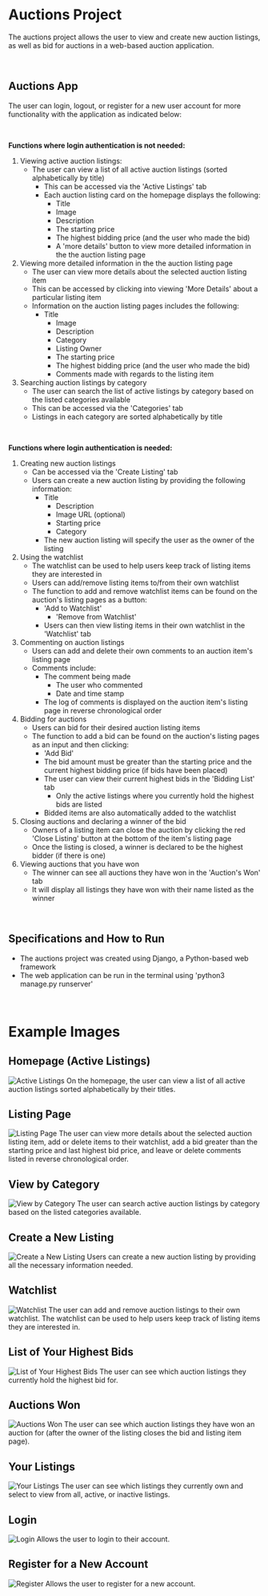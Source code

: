 # Auctions Project
The auctions project allows the user to view and create new auction listings, as well as bid for auctions in a web-based auction application.

&nbsp; 

## Auctions App
The user can login, logout, or register for a new user account for more functionality with the application as indicated below:  

&nbsp; 

**Functions where login authentication is not needed:**
1. Viewing active auction listings:  
   - The user can view a list of all active auction listings (sorted alphabetically by title)
     - This can be accessed via the 'Active Listings' tab 
     - Each auction listing card on the homepage displays the following:
       - Title
        - Image
        - Description
        - The starting price
        - The highest bidding price (and the user who made the bid)
        - A 'more details' button to view more detailed information in the the auction listing page
2. Viewing more detailed information in the the auction listing page
   - The user can view more details about the selected auction listing item 
    - This can be accessed by clicking into viewing 'More Details' about a particular listing item
    - Information on the auction listing pages includes the following:
      - Title
        - Image
        - Description
        - Category
        - Listing Owner
        - The starting price
        - The highest bidding price (and the user who made the bid)
        - Comments made with regards to the listing item
2. Searching auction listings by category 
   - The user can search the list of active listings by category based on the listed categories available
    - This can be accessed via the 'Categories' tab 
    - Listings in each category are sorted alphabetically by title
      
&nbsp; 

**Functions where login authentication is needed:**
1. Creating new auction listings
   - Can be accessed via the 'Create Listing' tab 
   - Users can create a new auction listing by providing the following information:
      - Title
        - Description
        - Image URL (optional)
        - Starting price
        - Category
      - The new auction listing will specify the user as the owner of the listing
2. Using the watchlist
   - The watchlist can be used to help users keep track of listing items they are interested in
   - Users can add/remove listing items to/from their own watchlist
   - The function to add and remove watchlist items can be found on the auction's listing pages as a button:
      - 'Add to Watchlist'
         - 'Remove from Watchlist'
      - Users can then view listing items in their own watchlist in the 'Watchlist' tab
3. Commenting on auction listings
   - Users can add and delete their own comments to an auction item's listing page
   - Comments include:
      - The comment being made
        - The user who commented
        - Date and time stamp
      - The log of comments is displayed on the auction item's listing page in reverse chronological order
4. Bidding for auctions 
   - Users can bid for their desired auction listing items
   - The function to add a bid can be found on the auction's listing pages as an input and then clicking:
      - 'Add Bid'
      - The bid amount must be greater than the starting price and the current highest bidding price (if bids have been placed)
      - The user can view their current highest bids in the 'Bidding List' tab
        - Only the active listings where you currently hold the highest bids are listed
      - Bidded items are also automatically added to the watchlist
5. Closing auctions and declaring a winner of the bid
   - Owners of a listing item can close the auction by clicking the red 'Close Listing' button at the bottom of the item's listing page
   - Once the listing is closed, a winner is declared to be the highest bidder (if there is one)
6. Viewing auctions that you have won
   - The winner can see all auctions they have won in the 'Auction's Won' tab
   - It will display all listings they have won with their name listed as the winner

&nbsp; 

## Specifications and How to Run
- The auctions project was created using Django, a Python-based web framework
- The web application can be run in the terminal using 'python3 manage.py runserver'
  
&nbsp;  

# Example Images
## Homepage (Active Listings)
![Active Listings](/auctions/static/auctions/images/active_listings.png?raw=true "Active Listings")
On the homepage, the user can view a list of all active auction listings sorted alphabetically by their titles.

## Listing Page
![Listing Page](/auctions/static/auctions/images/listing_page.png?raw=true "Listing Page")
The user can view more details about the selected auction listing item, add or delete items to their watchlist, add a bid greater than the starting price and last highest bid price, and leave or delete comments listed in reverse chronological order.

## View by Category
![View by Category](/auctions/static/auctions/images/view_category.png?raw=true "View by Category")
The user can search active auction listings by category based on the listed categories available.

## Create a New Listing
![Create a New Listing](/auctions/static/auctions/images/create_listing.png?raw=true "Create a New Listing")
Users can create a new auction listing by providing all the necessary information needed.

## Watchlist
![Watchlist](/auctions/static/auctions/images/watchlist.png?raw=true "Watchlist")
The user can add and remove auction listings to their own watchlist. The watchlist can be used to help users keep track of listing items they are interested in. 

## List of Your Highest Bids
![List of Your Highest Bids](/auctions/static/auctions/images/bidding_list.png?raw=true "List of Your Highest Bids")
The user can see which auction listings they currently hold the highest bid for.

## Auctions Won
![Auctions Won](/auctions/static/auctions/images/auctions_won.png?raw=true "Auctions Won")
The user can see which auction listings they have won an auction for (after the owner of the listing closes the bid and listing item page).

## Your Listings
![Your Listings](/auctions/static/auctions/images/your_listings.png?raw=true "Your Listings")
The user can see which listings they currently own and select to view from all, active, or inactive listings.

## Login
![Login](/auctions/static/auctions/images/login.png?raw=true "Login")
Allows the user to login to their account.

## Register for a New Account
![Register](/auctions/static/auctions/images/register.png?raw=true "Register")
Allows the user to register for a new account.


